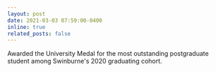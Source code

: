 ```yaml
---
layout: post
date: 2021-03-03 07:59:00-0400
inline: true
related_posts: false
---
```


Awarded the University Medal for the most outstanding postgraduate student among Swinburne's 2020 graduating cohort.
